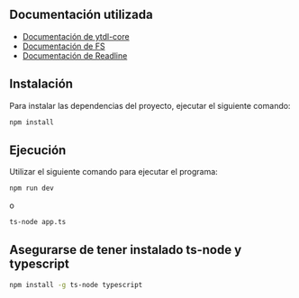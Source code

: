 ## Documentación utilizada

- [Documentación de ytdl-core](https://github.com/fent/node-ytdl-core)
- [Documentación de FS](https://nodejs.org/api/fs.html)
- [Documentación de Readline](https://nodejs.org/api/readline.html)

## Instalación

Para instalar las dependencias del proyecto, ejecutar el siguiente comando:

```bash
npm install
```

## Ejecución

Utilizar el siguiente comando para ejecutar el programa:

```bash
npm run dev
```

o

```bash
ts-node app.ts
```

## Asegurarse de tener instalado ts-node y typescript

```bash
npm install -g ts-node typescript
```
